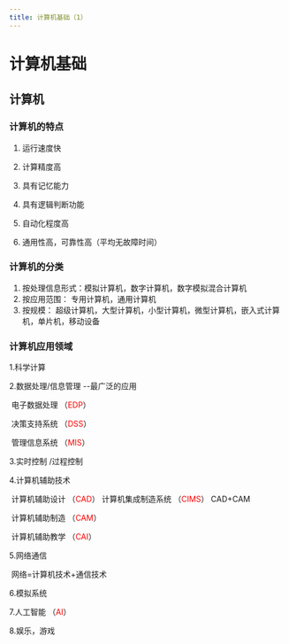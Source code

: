 ```yaml
---
title: 计算机基础（1）
---
```


# 计算机基础

## 计算机

### 计算机的特点

1. 运行速度快

2. 计算精度高

3. 具有记忆能力

4. 具有逻辑判断功能

5. 自动化程度高

6. 通用性高，可靠性高（平均无故障时间）

### 计算机的分类

1. 按处理信息形式：模拟计算机，数字计算机，数字模拟混合计算机
2. 按应用范围： 专用计算机，通用计算机
3. 按规模： 超级计算机，大型计算机，小型计算机，微型计算机，嵌入式计算机，单片机，移动设备

### 计算机应用领域

   1.科学计算

   2.数据处理/信息管理    --最广泛的应用     

​         电子数据处理  （<font color="red">EDP</font>）

​         决策支持系统   （<font color="red">DSS</font>）

​         管理信息系统    （<font color="red">MIS</font>）

   3.实时控制 /过程控制

   4.计算机辅助技术

​        计算机辅助设计 （<font color="red">CAD</font>）     计算机集成制造系统 （<font color="red">CIMS</font>） CAD+CAM    

​       计算机辅助制造 （<font color="red">CAM</font>）        

​       计算机辅助教学  （<font color="red">CAI</font>）

   5.网络通信

​                网络=计算机技术+通信技术

   6.模拟系统

   7.人工智能    （<font color="red">AI</font>）

   8.娱乐，游戏







   
